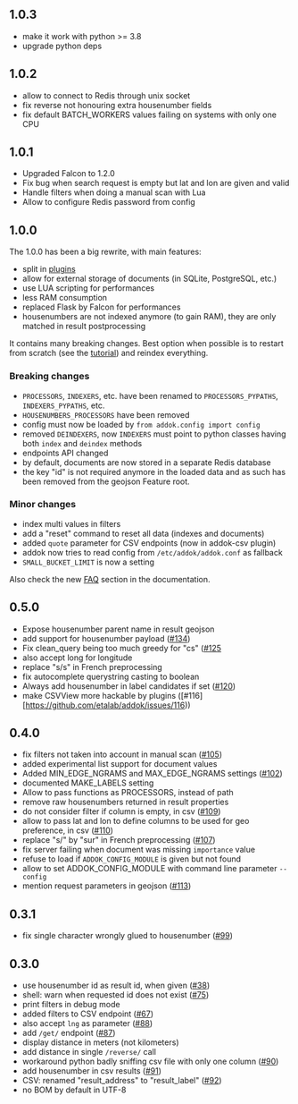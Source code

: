 ## 1.0.3

- make it work with python >= 3.8
- upgrade python deps

## 1.0.2

- allow to connect to Redis through unix socket
- fix reverse not honouring extra housenumber fields
- fix default BATCH_WORKERS values failing on systems with only one CPU

## 1.0.1

- Upgraded Falcon to 1.2.0
- Fix bug when search request is empty but lat and lon are given and valid
- Handle filters when doing a manual scan with Lua
- Allow to configure Redis password from config

## 1.0.0

The 1.0.0 has been a big rewrite, with main features:

- split in [plugins](http://addok.readthedocs.io/en/latest/plugins/)
- allow for external storage of documents (in SQLite, PostgreSQL, etc.)
- use LUA scripting for performances
- less RAM consumption
- replaced Flask by Falcon for performances
- housenumbers are not indexed anymore (to gain RAM), they are only matched in
  result postprocessing

It contains many breaking changes. Best option when possible is to restart
from scratch (see the [tutorial](http://addok.readthedocs.io/en/latest/tutorial/))
and reindex everything.

### Breaking changes

- `PROCESSORS`, `INDEXERS`, etc. have been renamed to `PROCESSORS_PYPATHS`,
  `INDEXERS_PYPATHS`, etc.
- `HOUSENUMBERS_PROCESSORS` have been removed
- config must now be loaded by `from addok.config import config`
- removed `DEINDEXERS`, now `INDEXERS` must point to python classes having both
  `index` and `deindex` methods
- endpoints API changed
- by default, documents are now stored in a separate Redis database
- the key "id" is not required anymore in the loaded data and as such has been
  removed from the geojson Feature root.

### Minor changes

- index multi values in filters
- add a "reset" command to reset all data (indexes and documents)
- added `quote` parameter for CSV endpoints (now in addok-csv plugin)
- addok now tries to read config from `/etc/addok/addok.conf` as fallback
- `SMALL_BUCKET_LIMIT` is now a setting

Also check the new [FAQ](http://addok.readthedocs.io/en/latest/faq/) section
in the documentation.


## 0.5.0
- Expose housenumber parent name in result geojson
- add support for housenumber payload ([#134](https://github.com/etalab/addok/issues/134))
- Fix clean_query being too much greedy for "cs" ([#125](https://github.com/etalab/addok/issues/125)
- also accept long for longitude
- replace "s/s" in French preprocessing
- fix autocomplete querystring casting to boolean
- Always add housenumber in label candidates if set ([#120](https://github.com/etalab/addok/issues/120))
- make CSVView more hackable by plugins ([#116][https://github.com/etalab/addok/issues/116))


## 0.4.0
- fix filters not taken into account in manual scan ([#105](https://github.com/etalab/addok/issues/105))
- added experimental list support for document values
- Added MIN_EDGE_NGRAMS and MAX_EDGE_NGRAMS settings ([#102](https://github.com/etalab/addok/issues/102))
- documented MAKE_LABELS setting
- Allow to pass functions as PROCESSORS, instead of path
- remove raw housenumbers returned in result properties
- do not consider filter if column is empty, in csv ([#109](https://github.com/etalab/addok/issues/109))
- allow to pass lat and lon to define columns to be used for geo preference, in csv ([#110](https://github.com/etalab/addok/issues/110))
- replace "s/" by "sur" in French preprocessing ([#107](https://github.com/etalab/addok/issues/107))
- fix server failing when document was missing `importance` value
- refuse to load if `ADDOK_CONFIG_MODULE` is given but not found
- allow to set ADDOK_CONFIG_MODULE with command line parameter `--config`
- mention request parameters in geojson ([#113](https://github.com/etalab/addok/issues/113))


## 0.3.1

- fix single character wrongly glued to housenumber ([#99](https://github.com/etalab/addok/issues/99))

## 0.3.0

- use housenumber id as result id, when given ([#38](https://github.com/etalab/addok/issues/38))
- shell: warn when requested id does not exist ([#75](https://github.com/etalab/addok/issues/75))
- print filters in debug mode
- added filters to CSV endpoint ([#67](https://github.com/etalab/addok/issues/67))
- also accept `lng` as parameter ([#88](https://github.com/etalab/addok/issues/88))
- add `/get/` endpoint ([#87](https://github.com/etalab/addok/issues/87))
- display distance in meters (not kilometers)
- add distance in single `/reverse/` call
- workaround python badly sniffing csv file with only one column ([#90](https://github.com/etalab/addok/issues/90))
- add housenumber in csv results ([#91](https://github.com/etalab/addok/issues/91))
- CSV: renamed "result_address" to "result_label" ([#92](https://github.com/etalab/addok/issues/92))
- no BOM by default in UTF-8
